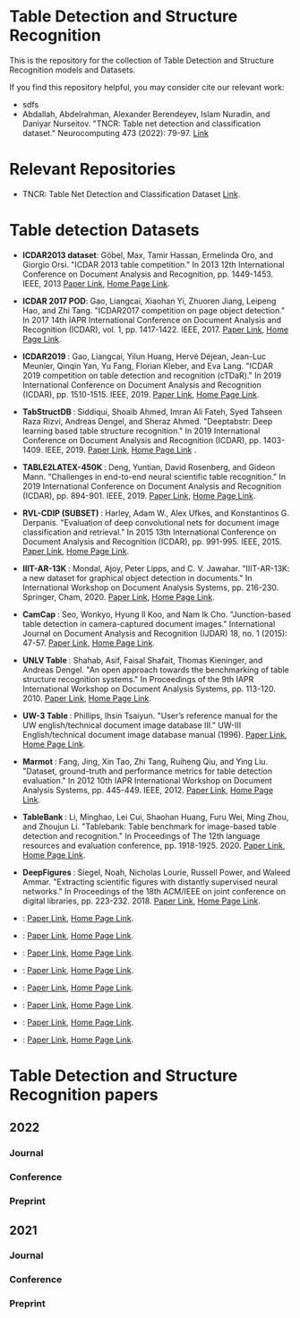 # Table Detection and Structure Recognition


This is the repository for the collection of Table Detection and Structure Recognition models and Datasets.

If you find this repository helpful, you may consider cite our relevant work:

*  sdfs
*  Abdallah, Abdelrahman, Alexander Berendeyev, Islam Nuradin, and Daniyar Nurseitov. "TNCR: Table net detection and classification dataset." Neurocomputing 473 (2022): 79-97.  [Link](https://www.sciencedirect.com/science/article/pii/S0925231221018142)

# Relevant Repositories
* TNCR: Table Net Detection and Classification Dataset [Link](https://github.com/abdoelsayed2016/TNCR_Dataset).

# Table detection Datasets

* <b> ICDAR2013 dataset</b>: Göbel, Max, Tamir Hassan, Ermelinda Oro, and Giorgio Orsi. "ICDAR 2013 table competition." In 2013 12th International Conference on Document Analysis and Recognition, pp. 1449-1453. IEEE, 2013 [Paper Link](https://ieeexplore.ieee.org/abstract/document/6628853), [Home Page Link](https://rrc.cvc.uab.es/).

* <b> ICDAR 2017 POD</b>: Gao, Liangcai, Xiaohan Yi, Zhuoren Jiang, Leipeng Hao, and Zhi Tang. "ICDAR2017 competition on page object detection." In 2017 14th IAPR International Conference on Document Analysis and Recognition (ICDAR), vol. 1, pp. 1417-1422. IEEE, 2017. [Paper Link](https://ieeexplore.ieee.org/abstract/document/8270162), [Home Page Link](https://rrc.cvc.uab.es/).

* <b> ICDAR2019 </b>: Gao, Liangcai, Yilun Huang, Hervé Déjean, Jean-Luc Meunier, Qinqin Yan, Yu Fang, Florian Kleber, and Eva Lang. "ICDAR 2019 competition on table detection and recognition (cTDaR)." In 2019 International Conference on Document Analysis and Recognition (ICDAR), pp. 1510-1515. IEEE, 2019.  [Paper Link](https://ieeexplore.ieee.org/abstract/document/8978120), [Home Page Link](https://rrc.cvc.uab.es/).
* <b> TabStructDB </b>: Siddiqui, Shoaib Ahmed, Imran Ali Fateh, Syed Tahseen Raza Rizvi, Andreas Dengel, and Sheraz Ahmed. "Deeptabstr: Deep learning based table structure recognition." In 2019 International Conference on Document Analysis and Recognition (ICDAR), pp. 1403-1409. IEEE, 2019. [Paper Link](https://ieeexplore.ieee.org/abstract/document/8978137), [Home Page Link](https://drive.google.com/file/d/1U2rWj4CvseBn_7gX8TDtxDomiDUIsdTh/view) .
* <b> TABLE2LATEX-450K </b>: Deng, Yuntian, David Rosenberg, and Gideon Mann. "Challenges in end-to-end neural scientific table recognition." In 2019 International Conference on Document Analysis and Recognition (ICDAR), pp. 894-901. IEEE, 2019.  [Paper Link](https://ieeexplore.ieee.org/abstract/document/8978078), [Home Page Link](https://github.com/bloomberg/TABLE2LATEX).
* <b> RVL-CDIP (SUBSET) </b>: Harley, Adam W., Alex Ufkes, and Konstantinos G. Derpanis. "Evaluation of deep convolutional nets for document image classification and retrieval." In 2015 13th International Conference on Document Analysis and Recognition (ICDAR), pp. 991-995. IEEE, 2015. [Paper Link](https://ieeexplore.ieee.org/abstract/document/7333910), [Home Page Link](https://huggingface.co/datasets/rvl_cdip).
* <b> IIIT-AR-13K </b>: Mondal, Ajoy, Peter Lipps, and C. V. Jawahar. "IIIT-AR-13K: a new dataset for graphical object detection in documents." In International Workshop on Document Analysis Systems, pp. 216-230. Springer, Cham, 2020. [Paper Link](https://link.springer.com/chapter/10.1007/978-3-030-57058-3_16), [Home Page Link](http://cvit.iiit.ac.in/usodi/iiitar13k.php).
* <b> CamCap </b>: Seo, Wonkyo, Hyung Il Koo, and Nam Ik Cho. "Junction-based table detection in camera-captured document images." International Journal on Document Analysis and Recognition (IJDAR) 18, no. 1 (2015): 47-57.  [Paper Link](https://link.springer.com/article/10.1007/s10032-014-0226-7), [Home Page Link](http://ispl.snu.ac.kr/~cusisi/TableDetection).
* <b> UNLV Table </b>: Shahab, Asif, Faisal Shafait, Thomas Kieninger, and Andreas Dengel. "An open approach towards the benchmarking of table structure recognition systems." In Proceedings of the 9th IAPR International Workshop on Document Analysis Systems, pp. 113-120. 2010. [Paper Link](https://dl.acm.org/doi/abs/10.1145/1815330.1815345), [Home Page Link](http://www.iapr-tc11.org/mediawiki/index.php/Table_Ground_Truth_for_the_UW3_and_UNLV_datasets).
* <b> UW-3 Table </b>: Phillips, Ihsin Tsaiyun. "User’s reference manual for the UW english/technical document image database III." UW-III English/technical document image database manual (1996). [Paper Link](), [Home Page Link](http://www.iapr-tc11.org/mediawiki/index.php/Table_Ground_Truth_for_the_UW3_and_UNLV_datasets).
* <b> Marmot </b>: Fang, Jing, Xin Tao, Zhi Tang, Ruiheng Qiu, and Ying Liu. "Dataset, ground-truth and performance metrics for table detection evaluation." In 2012 10th IAPR International Workshop on Document Analysis Systems, pp. 445-449. IEEE, 2012. [Paper Link](https://ieeexplore.ieee.org/abstract/document/6195411), [Home Page Link](https://www.icst.pku.edu.cn/cpdp/sjzy/).
* <b> TableBank </b>: Li, Minghao, Lei Cui, Shaohan Huang, Furu Wei, Ming Zhou, and Zhoujun Li. "Tablebank: Table benchmark for image-based table detection and recognition." In Proceedings of The 12th language resources and evaluation conference, pp. 1918-1925. 2020. [Paper Link](https://aclanthology.org/2020.lrec-1.236/), [Home Page Link](https://github.com/doc-analysis/TableBank).
* <b> DeepFigures </b>: Siegel, Noah, Nicholas Lourie, Russell Power, and Waleed Ammar. "Extracting scientific figures with distantly supervised neural networks." In Proceedings of the 18th ACM/IEEE on joint conference on digital libraries, pp. 223-232. 2018. [Paper Link](https://dl.acm.org/doi/abs/10.1145/3197026.3197040), [Home Page Link](https://github.com/allenai/deepfigures-open).
* <b>  </b>:  [Paper Link](), [Home Page Link]().
* <b>  </b>:  [Paper Link](), [Home Page Link]().
* <b>  </b>:  [Paper Link](), [Home Page Link]().
* <b>  </b>:  [Paper Link](), [Home Page Link]().
* <b>  </b>:  [Paper Link](), [Home Page Link]().
* <b>  </b>:  [Paper Link](), [Home Page Link]().
* <b>  </b>:  [Paper Link](), [Home Page Link]().
* <b>  </b>:  [Paper Link](), [Home Page Link]().
# Table Detection and Structure Recognition papers
## 2022
### Journal
### Conference
### Preprint


## 2021
### Journal
### Conference
### Preprint
